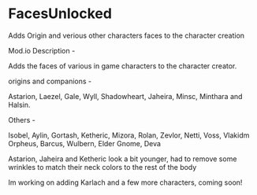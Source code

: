 # FacesUnlocked
Adds Origin and verious other characters faces to the character creation

Mod.io Description - 

Adds the faces of various in game characters to the character creator. 

origins and companions - 

Astarion, Laezel, Gale, Wyll, Shadowheart, Jaheira, Minsc, Minthara and Halsin.

Others - 

Isobel, Aylin, Gortash, Ketheric, Mizora, Rolan, Zevlor, Netti, Voss, Vlakidm Orpheus, Barcus, Wulbern, Elder Gnome, Deva

 

Astarion, Jaheira and Ketheric look a bit younger, had to remove some wrinkles to match their neck colors to the rest of the body 

 

Im working on adding Karlach and a few more characters, coming soon!
